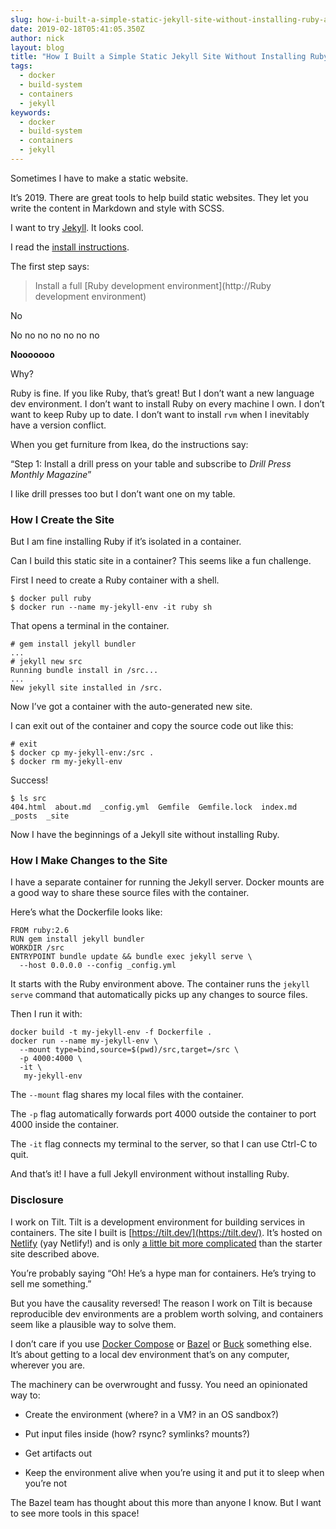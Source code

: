 ```yaml
---
slug: how-i-built-a-simple-static-jekyll-site-without-installing-ruby-a-rant
date: 2019-02-18T05:41:05.350Z
author: nick
layout: blog
title: "How I Built a Simple Static Jekyll Site Without Installing Ruby: A Rant"
tags:
  - docker
  - build-system
  - containers
  - jekyll
keywords:
  - docker
  - build-system
  - containers
  - jekyll
---
```


Sometimes I have to make a static website.

It’s 2019. There are great tools to help build static websites. They let you write the content in Markdown and style with SCSS.

I want to try [Jekyll](https://jekyllrb.com/). It looks cool.

I read the [install instructions](https://jekyllrb.com/docs/).

The first step says:
> Install a full [Ruby development environment](http://Ruby development environment)

No

No no no no no no no

**Nooooooo**

Why?

Ruby is fine. If you like Ruby, that’s great! But I don’t want a new language dev environment. I don’t want to install Ruby on every machine I own. I don’t want to keep Ruby up to date. I don’t want to install `rvm` when I inevitably have a version conflict.

When you get furniture from Ikea, do the instructions say:

“Step 1: Install a drill press on your table and subscribe to *Drill Press Monthly Magazine*”

I like drill presses too but I don’t want one on my table.

### How I Create the Site

But I am fine installing Ruby if it’s isolated in a container.

Can I build this static site in a container? This seems like a fun challenge.

First I need to create a Ruby container with a shell.

```
$ docker pull ruby
$ docker run --name my-jekyll-env -it ruby sh
```


That opens a terminal in the container.

```
# gem install jekyll bundler
...
# jekyll new src
Running bundle install in /src...
...
New jekyll site installed in /src.
```


Now I’ve got a container with the auto-generated new site.

I can exit out of the container and copy the source code out like this:

```
# exit
$ docker cp my-jekyll-env:/src .
$ docker rm my-jekyll-env
```


Success!

```
$ ls src
404.html  about.md  _config.yml  Gemfile  Gemfile.lock  index.md  _posts  _site
```


Now I have the beginnings of a Jekyll site without installing Ruby.

### How I Make Changes to the Site

I have a separate container for running the Jekyll server. Docker mounts are a good way to share these source files with the container.

Here’s what the Dockerfile looks like:

```
FROM ruby:2.6
RUN gem install jekyll bundler
WORKDIR /src
ENTRYPOINT bundle update && bundle exec jekyll serve \
  --host 0.0.0.0 --config _config.yml
```


It starts with the Ruby environment above. The container runs the `jekyll serve` command that automatically picks up any changes to source files.

Then I run it with:

```
docker build -t my-jekyll-env -f Dockerfile .
docker run --name my-jekyll-env \
  --mount type=bind,source=$(pwd)/src,target=/src \
  -p 4000:4000 \
  -it \
   my-jekyll-env
```


The `--mount` flag shares my local files with the container.

The `-p` flag automatically forwards port 4000 outside the container to port 4000 inside the container.

The `-it` flag connects my terminal to the server, so that I can use Ctrl-C to quit.

And that’s it! I have a full Jekyll environment without installing Ruby.

### Disclosure

I work on Tilt. Tilt is a development environment for building services in containers. The site I built is [https://tilt.dev/](https://tilt.dev/). It’s hosted on [Netlify](https://netlify.com/) (yay Netlify!) and is only [a little bit more complicated](https://github.com/windmilleng/tilt.build) than the starter site described above.

You’re probably saying “Oh! He’s a hype man for containers. He’s trying to sell me something.”

But you have the causality reversed! The reason I work on Tilt is because reproducible dev environments are a problem worth solving, and containers seem like a plausible way to solve them.

I don’t care if you use [Docker Compose](https://docs.docker.com/compose/) or [Bazel](https://bazel.build/) or [Buck](https://buckbuild.com/) something else. It’s about getting to a local dev environment that’s on any computer, wherever you are.

The machinery can be overwrought and fussy. You need an opinionated way to:

* Create the environment (where? in a VM? in an OS sandbox?)

* Put input files inside (how? rsync? symlinks? mounts?)

* Get artifacts out

* Keep the environment alive when you’re using it and put it to sleep when you’re not

The Bazel team has thought about this more than anyone I know. But I want to see more tools in this space!
